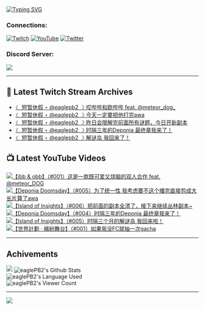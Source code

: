 <!--### Hello people, I'm EaglePB2 - The one who building something for fun 👋
Thank you for standby for this profile.   
The purpose of this profile is coming soon.   
You may come back later, as you wish if this readme.md is updated.   -->

<a href="https://git.io/typing-svg"><img src="https://readme-typing-svg.herokuapp.com?font=Fira+Code&duration=1000&pause=5000&vCenter=true&random=false&width=500&lines=%F0%9F%91%8B+Hello+Everyone%2C+I'm+EaglePB2.;%F0%9F%99%87+Thank+you+for+stopping+by+my+profile.+;%F0%9F%94%AD+%3D%3D%3D%3D+%F0%9F%94%AD;%F0%9F%91%8B+%E4%BD%A0%E5%A5%BD%EF%BC%8C%E6%AD%A1%E8%BF%8E%E4%BE%86%E5%88%B0%E6%88%91%E7%9A%84%E4%BB%A3%E7%A2%BC%E5%BA%AB%E3%80%82;%F0%9F%99%87+%E6%84%9F%E8%AC%9D%E5%89%8D%E4%BE%86%E5%8F%83%E8%A7%80%E5%B0%8F%E5%B1%8B+owo~" alt="Typing SVG" /></a>

### Connections:

[![Twitch](https://img.shields.io/badge/Twitch-9347FF?style=flat-square&logo=twitch&logoColor=white)](https://www.twitch.tv/eaglepb2)
[![YouTube](https://img.shields.io/badge/YouTube-%23FF0000.svg?style=flat-square&logo=YouTube&logoColor=white)](https://www.youtube.com/eaglepb2)
[![Twitter](https://img.shields.io/badge/Twitter-%231DA1F2.svg?style=flat-square&logo=Twitter&logoColor=white)](https://twitter.com/eaglepb2)

### Discord Server:

[![](https://invidget.switchblade.xyz/qKrub9b?theme=dark&language=ch)](https://discord.gg/qKrub9b)

---

## 👾 Latest Twitch Stream Archives
<!-- TWITCH:START -->
- [☾ 短暂休假 ⋆ @eaglepb2 ☽  哎哔哔和欧哔哔 feat. @meteor_dog_](https://www.twitch.tv/videos/2501665716)
- [☾ 短暂休假 ⋆ @eaglepb2 ☽  今天一定要把他打完awa](https://www.twitch.tv/videos/2500827114)
- [☾ 短暂休假 ⋆ @eaglepb2 ☽  昨日会限解完前面所有谜题，今日开新副本](https://www.twitch.tv/videos/2500617415)
- [☾ 短暂休假 ⋆ @eaglepb2 ☽  时隔三年的Deponia 最终章我来了！](https://www.twitch.tv/videos/2499066924)
- [☾ 短暂休假 ⋆ @eaglepb2 ☽  解谜岛 我回来了！](https://www.twitch.tv/videos/2498828659)
<!-- TWITCH:END -->



## 📺 Latest YouTube Videos
<!-- YOUTUBE:START -->
<!-- YOUTUBE:END -->

<!-- BEGIN YOUTUBE-CARDS -->
<a href="https://www.youtube.com/watch?v=T8YvGN-kI9A">
  <picture>
    <source media="(prefers-color-scheme: dark)" srcset="https://ytcards.demolab.com/?id=T8YvGN-kI9A&title=%E3%80%90ibb+%26+obb%E3%80%91%EF%BC%88%23001%EF%BC%89%E8%BF%99%E6%98%AF%E4%B8%80%E6%AC%BE%E6%97%A2%E5%8F%AF%E7%88%B1%E5%8F%88%E7%83%A7%E8%84%91%E7%9A%84%E5%8F%8C%E4%BA%BA%E5%90%88%E4%BD%9C+feat.+%40meteor_DOG&lang=zh&timestamp=1751456002&background_color=%230d1117&title_color=%23ffffff&stats_color=%23dedede&max_title_lines=1&width=250&border_radius=5&duration=0">
    <img src="https://ytcards.demolab.com/?id=T8YvGN-kI9A&title=%E3%80%90ibb+%26+obb%E3%80%91%EF%BC%88%23001%EF%BC%89%E8%BF%99%E6%98%AF%E4%B8%80%E6%AC%BE%E6%97%A2%E5%8F%AF%E7%88%B1%E5%8F%88%E7%83%A7%E8%84%91%E7%9A%84%E5%8F%8C%E4%BA%BA%E5%90%88%E4%BD%9C+feat.+%40meteor_DOG&lang=zh&timestamp=1751456002&background_color=%23ffffff&title_color=%2324292f&stats_color=%2357606a&max_title_lines=1&width=250&border_radius=5&duration=0" alt="【ibb & obb】（#001）这是一款既可爱又烧脑的双人合作 feat. @meteor_DOG" title="【ibb & obb】（#001）这是一款既可爱又烧脑的双人合作 feat. @meteor_DOG">
  </picture>
</a>
<a href="https://www.youtube.com/watch?v=FqH0L04QDR8">
  <picture>
    <source media="(prefers-color-scheme: dark)" srcset="https://ytcards.demolab.com/?id=FqH0L04QDR8&title=%E3%80%90Deponia+Doomsday%E3%80%91%EF%BC%88%23005%EF%BC%89%E4%B8%BA%E4%BA%86%E7%BB%9F%E4%B8%80%E6%80%A7+%E6%88%91%E8%80%83%E8%99%91%E8%A6%81%E4%B8%8D%E8%BF%99%E4%B8%AA%E6%92%AD%E5%AE%8C%E7%9B%B4%E6%8E%A5%E5%89%AA%E6%88%90%E5%A4%A7%E9%95%BF%E7%89%87%E7%AE%97%E4%BA%86awa&lang=zh&timestamp=1751438822&background_color=%230d1117&title_color=%23ffffff&stats_color=%23dedede&max_title_lines=1&width=250&border_radius=5&duration=14280">
    <img src="https://ytcards.demolab.com/?id=FqH0L04QDR8&title=%E3%80%90Deponia+Doomsday%E3%80%91%EF%BC%88%23005%EF%BC%89%E4%B8%BA%E4%BA%86%E7%BB%9F%E4%B8%80%E6%80%A7+%E6%88%91%E8%80%83%E8%99%91%E8%A6%81%E4%B8%8D%E8%BF%99%E4%B8%AA%E6%92%AD%E5%AE%8C%E7%9B%B4%E6%8E%A5%E5%89%AA%E6%88%90%E5%A4%A7%E9%95%BF%E7%89%87%E7%AE%97%E4%BA%86awa&lang=zh&timestamp=1751438822&background_color=%23ffffff&title_color=%2324292f&stats_color=%2357606a&max_title_lines=1&width=250&border_radius=5&duration=14280" alt="【Deponia Doomsday】（#005）为了统一性 我考虑要不这个播完直接剪成大长片算了awa" title="【Deponia Doomsday】（#005）为了统一性 我考虑要不这个播完直接剪成大长片算了awa">
  </picture>
</a>
<a href="https://www.youtube.com/watch?v=VWBfwjrWMMk">
  <picture>
    <source media="(prefers-color-scheme: dark)" srcset="https://ytcards.demolab.com/?id=VWBfwjrWMMk&title=%E3%80%90Island+of+Insights%E3%80%91%EF%BC%88%23006%EF%BC%89%E6%8A%8A%E5%89%8D%E9%9D%A2%E7%9A%84%E5%89%AF%E6%9C%AC%E5%85%A8%E6%B8%85%E4%BA%86%EF%BC%8C%E6%8E%A5%E4%B8%8B%E6%9D%A5%E7%BB%A7%E7%BB%AD%E4%B8%9B%E6%9E%97%E5%89%AF%E6%9C%AC~&lang=zh&timestamp=1751352087&background_color=%230d1117&title_color=%23ffffff&stats_color=%23dedede&max_title_lines=1&width=250&border_radius=5&duration=7696">
    <img src="https://ytcards.demolab.com/?id=VWBfwjrWMMk&title=%E3%80%90Island+of+Insights%E3%80%91%EF%BC%88%23006%EF%BC%89%E6%8A%8A%E5%89%8D%E9%9D%A2%E7%9A%84%E5%89%AF%E6%9C%AC%E5%85%A8%E6%B8%85%E4%BA%86%EF%BC%8C%E6%8E%A5%E4%B8%8B%E6%9D%A5%E7%BB%A7%E7%BB%AD%E4%B8%9B%E6%9E%97%E5%89%AF%E6%9C%AC~&lang=zh&timestamp=1751352087&background_color=%23ffffff&title_color=%2324292f&stats_color=%2357606a&max_title_lines=1&width=250&border_radius=5&duration=7696" alt="【Island of Insights】（#006）把前面的副本全清了，接下来继续丛林副本~" title="【Island of Insights】（#006）把前面的副本全清了，接下来继续丛林副本~">
  </picture>
</a>
<a href="https://www.youtube.com/watch?v=KDKImBaY7ng">
  <picture>
    <source media="(prefers-color-scheme: dark)" srcset="https://ytcards.demolab.com/?id=KDKImBaY7ng&title=%E3%80%90Deponia+Doomsday%E3%80%91%EF%BC%88%23004%EF%BC%89%E6%97%B6%E9%9A%94%E4%B8%89%E5%B9%B4%E7%9A%84Deponia+%E6%9C%80%E7%BB%88%E7%AB%A0%E6%88%91%E6%9D%A5%E4%BA%86%EF%BC%81&lang=zh&timestamp=1751222146&background_color=%230d1117&title_color=%23ffffff&stats_color=%23dedede&max_title_lines=1&width=250&border_radius=5&duration=21621">
    <img src="https://ytcards.demolab.com/?id=KDKImBaY7ng&title=%E3%80%90Deponia+Doomsday%E3%80%91%EF%BC%88%23004%EF%BC%89%E6%97%B6%E9%9A%94%E4%B8%89%E5%B9%B4%E7%9A%84Deponia+%E6%9C%80%E7%BB%88%E7%AB%A0%E6%88%91%E6%9D%A5%E4%BA%86%EF%BC%81&lang=zh&timestamp=1751222146&background_color=%23ffffff&title_color=%2324292f&stats_color=%2357606a&max_title_lines=1&width=250&border_radius=5&duration=21621" alt="【Deponia Doomsday】（#004）时隔三年的Deponia 最终章我来了！" title="【Deponia Doomsday】（#004）时隔三年的Deponia 最终章我来了！">
  </picture>
</a>
<a href="https://www.youtube.com/watch?v=z0ga4WaxBoc">
  <picture>
    <source media="(prefers-color-scheme: dark)" srcset="https://ytcards.demolab.com/?id=z0ga4WaxBoc&title=%E3%80%90Island+of+Insights%E3%80%91%EF%BC%88%23005%EF%BC%89%E6%97%B6%E9%9A%94%E4%B8%89%E4%B8%AA%E6%9C%88%E7%9A%84%E8%A7%A3%E8%B0%9C%E5%B2%9B+%E6%88%91%E5%9B%9E%E6%9D%A5%E5%95%A6%EF%BC%81&lang=zh&timestamp=1751185484&background_color=%230d1117&title_color=%23ffffff&stats_color=%23dedede&max_title_lines=1&width=250&border_radius=5&duration=16004">
    <img src="https://ytcards.demolab.com/?id=z0ga4WaxBoc&title=%E3%80%90Island+of+Insights%E3%80%91%EF%BC%88%23005%EF%BC%89%E6%97%B6%E9%9A%94%E4%B8%89%E4%B8%AA%E6%9C%88%E7%9A%84%E8%A7%A3%E8%B0%9C%E5%B2%9B+%E6%88%91%E5%9B%9E%E6%9D%A5%E5%95%A6%EF%BC%81&lang=zh&timestamp=1751185484&background_color=%23ffffff&title_color=%2324292f&stats_color=%2357606a&max_title_lines=1&width=250&border_radius=5&duration=16004" alt="【Island of Insights】（#005）时隔三个月的解谜岛 我回来啦！" title="【Island of Insights】（#005）时隔三个月的解谜岛 我回来啦！">
  </picture>
</a>
<a href="https://www.youtube.com/watch?v=NLKQXTYG1cA">
  <picture>
    <source media="(prefers-color-scheme: dark)" srcset="https://ytcards.demolab.com/?id=NLKQXTYG1cA&title=%E3%80%90%E4%B8%96%E7%95%8C%E8%A8%88%E5%8A%83+%C2%B7+%E7%B9%BD%E7%B4%9B%E8%88%9E%E5%8F%B0%E3%80%91%EF%BC%88%23001%EF%BC%89%E5%A6%82%E6%9E%9C%E6%88%91%E6%B2%A1FC%E5%B0%B1%E6%8A%BD%E4%B8%80%E6%AC%A1gacha&lang=zh&timestamp=1751116142&background_color=%230d1117&title_color=%23ffffff&stats_color=%23dedede&max_title_lines=1&width=250&border_radius=5&duration=8233">
    <img src="https://ytcards.demolab.com/?id=NLKQXTYG1cA&title=%E3%80%90%E4%B8%96%E7%95%8C%E8%A8%88%E5%8A%83+%C2%B7+%E7%B9%BD%E7%B4%9B%E8%88%9E%E5%8F%B0%E3%80%91%EF%BC%88%23001%EF%BC%89%E5%A6%82%E6%9E%9C%E6%88%91%E6%B2%A1FC%E5%B0%B1%E6%8A%BD%E4%B8%80%E6%AC%A1gacha&lang=zh&timestamp=1751116142&background_color=%23ffffff&title_color=%2324292f&stats_color=%2357606a&max_title_lines=1&width=250&border_radius=5&duration=8233" alt="【世界計劃 · 繽紛舞台】（#001）如果我没FC就抽一次gacha" title="【世界計劃 · 繽紛舞台】（#001）如果我没FC就抽一次gacha">
  </picture>
</a>
<!-- END YOUTUBE-CARDS -->

---

## Achivements
[![](https://github-profile-trophy.vercel.app/?username=eaglepb2&theme=monokai&no-bg=true&&title=Repositories,Issues,Commit,MultiLanguage)](https://github.com/anuraghazra/github-readme-stats)
<img align="center" alt="eaglePB2's Github Stats" src="https://github-readme-stats.vercel.app/api?username=eaglePB2&show_icons=true&hide_border=true&theme=merko" />
<br>
<img align="center" alt="eaglePB2's Language Used" src="https://github-readme-stats.vercel.app/api/top-langs/?username=eaglePB2&show_icons=true&hide_border=true&theme=merko&layout=compact&langs_count=8" />
<br>
<img align="center" alt="eaglePB2's Viewer Count" src="https://visitcount.itsvg.in/api?id=eaglepb2&label=Profile%20Views&color=3&icon=5&pretty=true" />

<hr>

<!-- RANDOMQUOTE:START -->
![](https://quotes-github-readme.vercel.app/api?type=horizontal&theme=merko)
<!-- RANDOMQUOTE:END -->


<!--
       _____   _   _   _____       _____   _   _   ____   
      |_   _| | | | | |  ___|     |  ___| | \ | | |  _  \  
        | |   | |_| | | |___      | |___  |  \| | | | | | 
        | |   |  _  | |  ___|     |  ___| |     | | | | | 
        | |   | | | | | |___      | |___  | |\  | | |_| | 
        |_|   |_| |_| |_____|     |_____| |_| \_| |____ / 
      
-->
